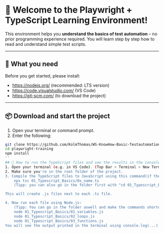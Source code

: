 # 🚀 Welcome to the Playwright + TypeScript Learning Environment!

This environment helps you **understand the basics of test automation** – no prior programming experience required. You will learn step by step how to read and understand simple test scripts.

---

## 🧰 What you need
Before you get started, please install:

- https://nodejs.org/ (recommended: LTS version)
- https://code.visualstudio.com/ (VS Code)
- https://git-scm.com/ (to download the project)

---

## 📦 Download and start the project

1. Open your terminal or command prompt.
2. Enter the following:

```bash
git clone https://github.com/KolmThomas/WS-KnowHow-Basic-Testautomation.git
cd playwright-training
npm install
''
## 🧪 How to run the TypeScript files and see the results in the console
1. Open your terminal (e.g. in VS Code). (Top Bar > Terminal > New Terminal)
2. Make sure you're in the root folder of the project. 
3. Compile the TypeScript files to JavaScript using this command(if there is no *.js files):
    npx tsc 01_Typescript_Basics/0x_name.ts 
    (Tipp: you can also go in the folder first with "cd 01_Typescript_Basics", that way you can just go with npx tsc 0x_name.ts [e.g: npx tsc 01_variables.ts])

This will create .js files next to each .ts file.

4. Now run each file using Node.js:
    (Tipp: You can go in the folder aswell and make the commands shorter)
    node 01_Typescript_Basics/01_variables.js
    node 01_Typescript_Basics/02_loops.js
    node 01_Typescript_Basics/03_functions.js
You will see the output printed in the terminal using console.log(...).
